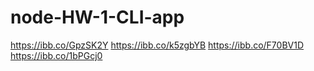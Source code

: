 # node-HW-1-CLI-app

https://ibb.co/GpzSK2Y
https://ibb.co/k5zgbYB
https://ibb.co/F70BV1D
https://ibb.co/1bPGcj0